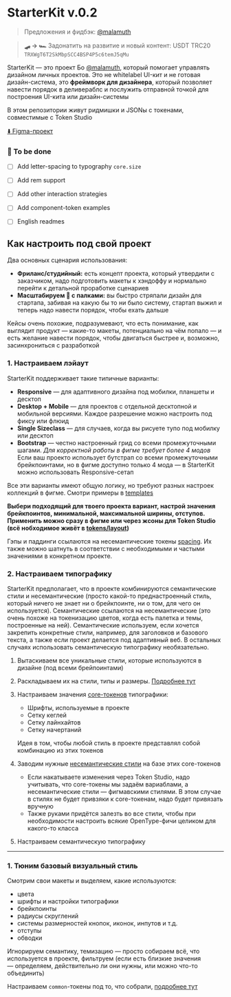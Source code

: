 # StarterKit v.0.2

> Предложения и фидбэк: [@malamuth](https://t.me/malamuth)

> **🛹 → 🏎️** Задонатить на развитие и новый контент: USDT TRC20 `TRXWgT6T2SkMbpSCC4BSP4P5c6temJ5qMu`

StarterKit — это проект Бо [@malamuth](https://t.me/malamuth), который помогает управлять дизайном личных проектов. Это не whitelabel UI-кит и не готовая дизайн-система, это **фреймворк для дизайнера**, который позволяет навести порядок в деливераблс и послужить отправной точкой для построения UI-кита или дизайн-системы

В этом репозитории живут ридмишки и JSONы с токенами, совместимые с Token Studio

[⬇️ Figma-проект]()


### 🚧 To be done
- [ ] Add letter-spacing to typography `core.size`
- [ ] Add rem support
- [ ] Add other interaction strategies
- [ ] Add component-token examples
- [ ] English readmes


## Как настроить под свой проект

Два основных сценария использования:
- **Фриланс/студийный:** есть концепт проекта, который утвердили с заказчиком, надо подготовить макеты к хэндоффу и нормально перейти к детальной проработке сценариев
- **Масштабируем 💩 с палками:** вы быстро стряпали дизайн для стартапа, забивая на какую бы то ни было систему, стартап выжил и теперь надо навести порядок, чтобы ехать дальше

Кейсы очень похожие, подразумевают, что есть понимание, как выглядит продукт — какие-то макеты, потенциально на чём попало — и есть желание навести порядок, чтобы двигаться быстрее и, возможно, засинхрониться с разработкой

### 1. Настраиваем лэйаут

StarterKit поддерживает такие типичные варианты:
- **Responsive** — для адаптивного дизайна под мобилки, планшеты и десктоп
- **Desktop + Mobile** — для проектов с отдельной десктопной и мобильной версиями. Каждое разрешение можно настроить под фиксу или флюид
- **Single Sizeclass** — для случаев, когда вы рисуете тупо под мобилку или десктоп
- **Bootstrap** — честно настроенный грид со всеми промежуточными шагами. _Для корректной работы в фигме требует более 4 модов_ Если ваш проекто использует бутстрап со всеми промежуточными брейкпоинтами, но в фигме доступно только 4 мода — в StarterKit можно использовать Responsive-сетап   

Все эти варианты имеют общую логику, но требуют разных настроек коллекций в фигме. Смотри примеры в [templates](temlates/layout)

**Выбери подходящий для твоего проекта вариант, настрой значения брейкпоинтов, минимальной, максимальной ширины, отступов. Применить можно сразу в фигме или через жсоны для Token Studio (всё нобходимое живёт в [tokens/layout](tokens/layout))**

Гэпы и паддинги ссылаются на несемантические токены [spacing](tokens/core/size/spacing.json). Их также можно шатнуть в соответствии с необходимыми и частыми значениями в конкретном проекте.

### 2. Настраиваем типографику

StarterKit предполагает, что в проекте комбинируются семантические стили и несемантические (просто какой-то преднастроенный стиль, который ничего не знает ни о брейкпоинте, ни о том, для чего он используется). Семантические ссылаются на несемантические (это очень похоже на токенизацию цветов, когда есть палетка и темы, построенные на ней). Семантические используем, если хочется закрепить конкретные стили, например, для заголовков и базового текста, а также если проект делается под адаптивный веб. В остальных случаях использовать семантическую типографику необязательно.

1. Вытаскиваем все уникальные стили, которые используются в дизайне (под всеми брейпоинтами)
2. Раскладываем их на стили, типы и размеры. [Подробнее тут](tokens/typography/README.md)
3. Настраиваем значения [core-токенов](tokens/typography/core.json) типографики:
   - Шрифты, используемые в проекте
   - Сетку кеглей
   - Сетку лайнхайтов
   - Сетку начертаний
   
   Идея в том, чтобы любой стиль в проекте представлял собой комбинацию из этих токенов
4. Заводим нужные [несемантические стили](tokens/typography/typography.json) на базе этих core-токенов
   - Если накатываете изменения через Token Studio, надо учитывать, что core-токены мы задаём вариаблами, а несемантические стили — фигмавскими стилями. В этом случае в стилях не будет привзяки к core-токенам, надо будет привязать вручную
   - Также руками придётся залезть во все стили, чтобы при необходимости настроить всякие OpenType-фичи целиком для какого-то класса
5. Настраиваем семантическую типографику

-------------------------

### 1. Тюним базовый визуальный стиль

Смотрим свои макеты и выделяем, какие используются:
- цвета
- шрифты и настройки типографики
- брейкпоинты
- радиусы скруглений
- системы размерностей кнопок, иконок, инпутов и т.д.
- отступы
- обводки

Игнорируем семантику, темизацию — просто собираем всё, что используется в проекте, фильтруем (если есть близкие значения — определяем, действительно ли они нужны, или можно что-то объединить)

Настраиваем `common`-токены под то, что собрали, [подробнее тут](tokens/core/README.md)